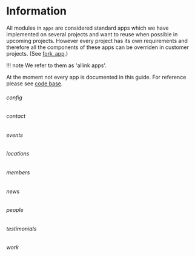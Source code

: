 # Information

All modules in <code>apps</code> are considered standard apps which we have implemented on several projects and want to reuse when possible in upcoming projects. However every project has its own requirements and therefore all the components of these apps can be overriden in customer projects. (See [fork_app](../client/fork_app.md).)

!!! note
    We refer to them as 'allink apps'.


At the moment not every app is documented in this guide. For reference please see [code base](https://github.com/allink/allink-core/tree/v1.0.x/allink_core/apps).

###### config
###### contact
###### events
###### locations
###### members
###### news
###### people
###### testimonials
###### work